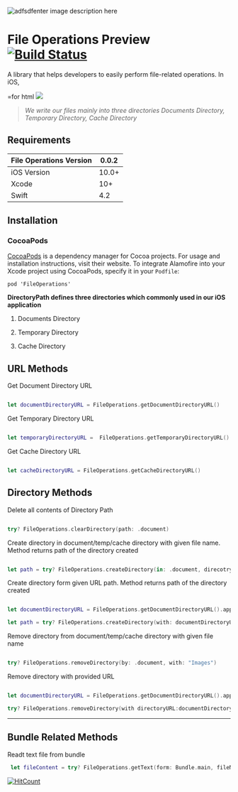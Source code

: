 ![adfsdfenter image description here](https://raw.githubusercontent.com/rintoandrews90/FileOperations/master/folder.png)
# File Operations Preview [![Build Status](https://travis-ci.org/rintoandrews90/FileOperations.svg?branch=master)](https://travis-ci.org/rintoandrews90/FileOperations)

  

A library that helps developers to easily perform file-related operations. In iOS,

  =for html <a href="https://travis-ci.org/rinto-andrews/FileOperations"><img src="https://travis-ci.org/rinto-andrews/FileOperations.svg?branch=master"></a>

>_We write our files mainly into three directories Documents Directory, Temporary Directory, Cache Directory_

  

## Requirements

  

| File Operations Version | 0.0.2 |
|--|--|
| iOS Version | 10.0+ |
| Xcode | 10+ |
| Swift | 4.2 |

  

## Installation

  

### CocoaPods

[CocoaPods](https://cocoapods.org/)  is a dependency manager for Cocoa projects. For usage and installation instructions, visit their website. To integrate Alamofire into your Xcode project using CocoaPods, specify it in your  `Podfile`:

  

    pod 'FileOperations'

  





****DirectoryPath defines three directories which commonly used in our iOS application****

1. Documents Directory

2. Temporary Directory

3.  Cache Directory

 
## URL Methods

Get Document Directory URL

```swift

let documentDirectoryURL = FileOperations.getDocumentDirectoryURL()

```

Get Temporary Directory URL

```swift

let temporaryDirectoryURL =  FileOperations.getTemporaryDirectoryURL()

```

  

Get Cache Directory URL

```swift

let cacheDirectoryURL = FileOperations.getCacheDirectoryURL()

```

## Directory Methods

  

Delete all contents of Directory Path

```swift

try? FileOperations.clearDirectory(path: .document)

```

  

Create directory in document/temp/cache directory with given file name. Method returns path of the directory created

```swift

let path = try? FileOperations.createDirectory(in: .document, direcotryName: "Image")


```

  

Create directory form given URL path. Method returns path of the directory created

```swift

let documentDirectoryURL = FileOperations.getDocumentDirectoryURL().appendingPathComponent("Images")

let path = try? FileOperations.createDirectory(with: documentDirectoryURL)

```

Remove directory from document/temp/cache directory with given file name

```swift

try? FileOperations.removeDirectory(by: .document, with: "Images")

```

Remove directory with provided URL

```swift

let documentDirectoryURL = FileOperations.getDocumentDirectoryURL().appendingPathComponent("test")

try? FileOperations.removeDirectory(with directoryURL:documentDirectoryURL)

```


------------

## Bundle Related Methods

Readt text file from bundle

```swift
 let fileContent = try? FileOperations.getText(form: Bundle.main, fileName: "sample")

```
 
[![HitCount](http://hits.dwyl.io/rintoandrews90/https://githubcom/rintoandrews90/FileOperations.svg)](http://hits.dwyl.io/rintoandrews90/https://githubcom/rintoandrews90/FileOperations)


